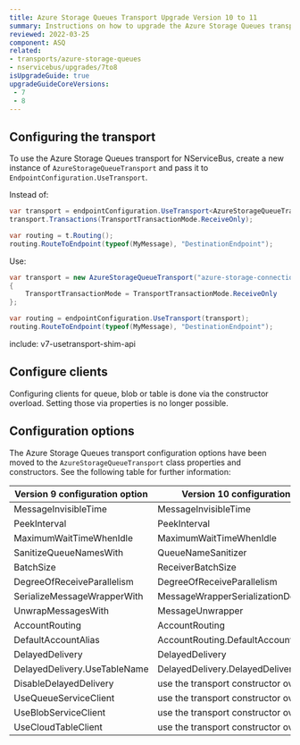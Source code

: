 ```yaml
---
title: Azure Storage Queues Transport Upgrade Version 10 to 11
summary: Instructions on how to upgrade the Azure Storage Queues transport from version 10 to 11.
reviewed: 2022-03-25
component: ASQ
related:
- transports/azure-storage-queues
- nservicebus/upgrades/7to8
isUpgradeGuide: true
upgradeGuideCoreVersions:
 - 7
 - 8
---
```


## Configuring the transport

To use the Azure Storage Queues transport for NServiceBus, create a new instance of `AzureStorageQueueTransport` and pass it to `EndpointConfiguration.UseTransport`.

Instead of:

```csharp
var transport = endpointConfiguration.UseTransport<AzureStorageQueueTransport>();
transport.Transactions(TransportTransactionMode.ReceiveOnly);

var routing = t.Routing();
routing.RouteToEndpoint(typeof(MyMessage), "DestinationEndpoint");
```

Use:

```csharp
var transport = new AzureStorageQueueTransport("azure-storage-connection-string")
{
    TransportTransactionMode = TransportTransactionMode.ReceiveOnly
};

var routing = endpointConfiguration.UseTransport(transport);
routing.RouteToEndpoint(typeof(MyMessage), "DestinationEndpoint");
```

include: v7-usetransport-shim-api

## Configure clients

Configuring clients for queue, blob or table is done via the constructor overload. Setting those via properties is no longer possible.

## Configuration options

The Azure Storage Queues transport configuration options have been moved to the `AzureStorageQueueTransport` class properties and constructors. See the following table for further information:

| Version 9 configuration option                        | Version 10 configuration option          |
| ----------------------------------------------------- | -----------------------------------------|
| MessageInvisibleTime                                  | MessageInvisibleTime                     |
| PeekInterval                                          | PeekInterval                             |
| MaximumWaitTimeWhenIdle                               | MaximumWaitTimeWhenIdle                  |
| SanitizeQueueNamesWith                                | QueueNameSanitizer                       |
| BatchSize                                             | ReceiverBatchSize                        |
| DegreeOfReceiveParallelism                            | DegreeOfReceiveParallelism               |
| SerializeMessageWrapperWith<TSerializationDefinition> | MessageWrapperSerializationDefinition    |
| UnwrapMessagesWith                                    | MessageUnwrapper                         |
| AccountRouting                                        | AccountRouting                           |
| DefaultAccountAlias                                   | AccountRouting.DefaultAccountAlias       |
| DelayedDelivery                                       | DelayedDelivery                          |
| DelayedDelivery.UseTableName                          | DelayedDelivery.DelayedDeliveryTableName |
| DisableDelayedDelivery                                | use the transport constructor overload   |
| UseQueueServiceClient                                 | use the transport constructor overload   |
| UseBlobServiceClient                                  | use the transport constructor overload   |
| UseCloudTableClient                                   | use the transport constructor overload   |
